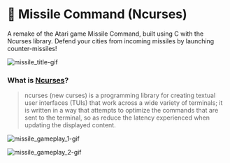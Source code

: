 
# 🚀 Missile Command (Ncurses)

A remake of the Atari game Missile Command, built using C with the Ncurses library. Defend your cities from incoming missiles by launching counter-missiles!

![missile_title-gif](https://github.com/user-attachments/assets/5622aa88-f01f-4a3e-824a-988ef29ca917)


### What is [Ncurses](https://en.wikipedia.org/wiki/Ncurses)?

> ncurses (new curses) is a programming library for creating textual user interfaces (TUIs) that work across a wide variety of terminals; it is written in a way that attempts to optimize the commands that are sent to the terminal, so as reduce the latency experienced when updating the displayed content. 



![missile_gameplay_1-gif](https://github.com/user-attachments/assets/58f1595b-a5bc-4f13-a22a-a2d799330740)

![missile_gameplay_2-gif](https://github.com/user-attachments/assets/93e08c79-f43a-4b6f-920a-13aaf0b184aa)
